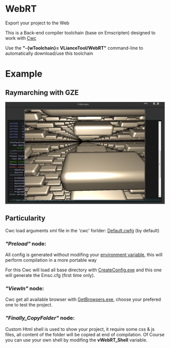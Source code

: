 # WebRT
Export your project to the Web

This is a Back-end compiler toolchain (base on Emscripten) designed to work with [Cwc](https://github.com/VLiance/Cwc)

Use the  **"-{wToolchain}= VLianceTool/WebRT"** command-line to automatically download/use this toolchain

# Example

## Raymarching with GZE

[![Screen Shot](demo/Raymarching/Raymarching.png)](https://vliancetool.github.io/WebRT/demo/Raymarching/App.html)

## Particularity

Cwc load arguments xml file in the 'cwc' forlder: [Default.cwfg](https://github.com/VLianceTool/WebRT/blob/master/cwc/WebRT.Default.cwcfg) (by default)

### *"Preload"* node:
All config is generated without modifing your [environment variable](https://www.computerhope.com/issues/ch000549.htm), this will perform compilation in a more portable way

For this Cwc will load all base directory with [CreateConfig.exe](https://github.com/VLianceTool/WebRT/blob/master/wPlatform/CreateConfig.exe) and this one will generate the Emsc.cfg (first time only).

### *"ViewIn"* node:
Cwc get all available browser with [GetBrowsers.exe](https://github.com/VLianceTool/WebRT/blob/master/wPlatform/GetBrowsers.exe), choose your prefered one to test the project.

### *"Finally_CopyFolder"* node:
Custom Html shell is used to show your project, it require some css & js files, all content of the folder will be copied at end of compilation. Of Course you can use your own shell by modifing the **vWebRT_Shell** variable.

